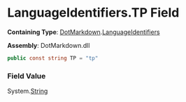 # LanguageIdentifiers\.TP Field

**Containing Type**: [DotMarkdown](../../README.md)\.[LanguageIdentifiers](../README.md)

**Assembly**: DotMarkdown\.dll

```csharp
public const string TP = "tp"
```

### Field Value

System\.[String](https://docs.microsoft.com/en-us/dotnet/api/system.string)